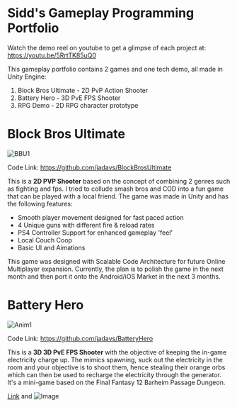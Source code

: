 # Sidd's Gameplay Programming Portfolio

Watch the demo reel on youtube to get a glimpse of each project at:
https://youtu.be/5RrtTK85uQ0

This gameplay portfolio contains 2 games and one tech demo, all made in Unity Engine:
1) Block Bros Ultimate - 2D PvP Action Shooter
2) Battery Hero - 3D PvE FPS Shooter
3) RPG Demo - 2D RPG character prototype

# Block Bros Ultimate

![BBU1](https://user-images.githubusercontent.com/32497016/65924181-72b13780-e3a0-11e9-9ebc-8854aeb40b47.gif)

Code Link: https://github.com/jadavs/BlockBrosUltimate

This is a **2D PVP Shooter** based on the concept of combining 2 genres such as fighting and fps.
I tried to collude smash bros and COD into a fun game that can be played with a local friend. 
The game was made in Unity and has the following features:
- Smooth player movement designed for fast paced action
- 4 Unique guns with different fire & reload rates
- PS4 Controller Support for enhanced gameplay 'feel'
- Local Couch Coop
- Basic UI and Aimations

This game was designed with Scalable Code Architecture for future Online Multiplayer expansion.
Currently, the plan is to polish the game in the next month and then port it onto the Android/iOS Market
in the next 3 months. 

# Battery Hero

![Anim1](https://user-images.githubusercontent.com/32497016/65923341-70011300-e39d-11e9-9c04-6c3b3e7f42cc.gif)

Code Link: https://github.com/jadavs/BatteryHero

This is a **3D 3D PvE FPS Shooter** with the objective of keeping the in-game electricity charge up.
The mimics spawning, suck out the electricity in the room and your objective is to shoot them, hence stealing
their orange orbs which can then be used to recharge the electricity through the generator. It's a mini-game based
on the Final Fantasy 12 Barheim Passage Dungeon. 


[Link](url) and ![Image](src)
